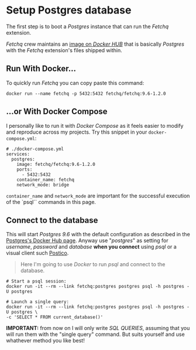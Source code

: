 # Setup Postgres database

The first step is to boot a _Postgres_ instance that can run the _Fetchq_ extension.

_Fetchq_ crew maintains an [image on _Docker HUB_](https://hub.docker.com/r/fetchq/fetchq/) that is
basically _Postgres_ with the _Fetchq_ extension's files shipped within.

## Run With Docker...

To quickly run _Fetchq_ you can copy paste this command:

```
docker run --name fetchq -p 5432:5432 fetchq/fetchq:9.6-1.2.0
```

## ...or With Docker Compose

I personally like to run it with _Docker Compose_ as it feels easier to modify and 
reproduce across my projects. Try this snippet in your `docker-compose.yml`:

```
# ./docker-compose.yml
services:
  postgres:
    image: fetchq/fetchq:9.6-1.2.0
    ports:
      - 5432:5432
    container_name: fetchq
    network_mode: bridge
```

`container_name` and `network_mode` are important for the successful execution of the `psql``
commands in this page.

## Connect to the database

This will start _Postgres 9.6_ with the default configuration as described in the
[Postgres's Docker Hub page](https://hub.docker.com/_/postgres/).
Anyway use "_postgres_" as setting for _username_, _password_ and _database_ **when you connect**
using _psql_ or a visual client such [Postico](https://eggerapps.at/postico/).

> Here I'm going to use _Docker_ to run _psql_ and connect to the database.

```
# Start a psql session:
docker run -it --rm --link fetchq:postgres postgres psql -h postgres -U postgres

# Launch a single query:
docker run -it --rm --link fetchq:postgres postgres psql -h postgres -U postgres \
-c 'SELECT * FROM current_database()'
```

**IMPORTANT:** from now on I will only write _SQL QUERIES_, assuming that you will run them
with the "single query" command. But suits yourself and use whathever method you like best!
